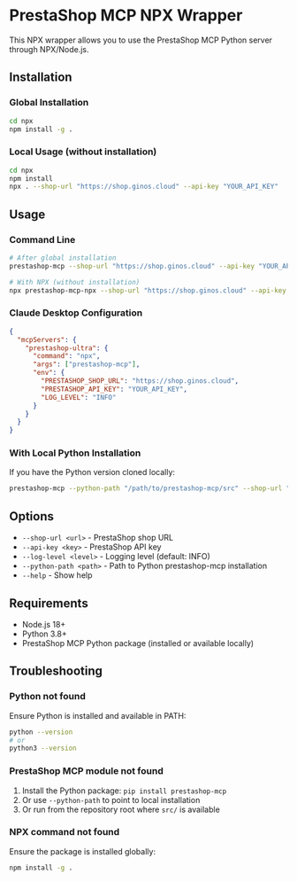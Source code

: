 # PrestaShop MCP NPX Wrapper

This NPX wrapper allows you to use the PrestaShop MCP Python server through NPX/Node.js.

## Installation

### Global Installation
```bash
cd npx
npm install -g .
```

### Local Usage (without installation)
```bash
cd npx
npm install
npx . --shop-url "https://shop.ginos.cloud" --api-key "YOUR_API_KEY"
```

## Usage

### Command Line
```bash
# After global installation
prestashop-mcp --shop-url "https://shop.ginos.cloud" --api-key "YOUR_API_KEY"

# With NPX (without installation)
npx prestashop-mcp-npx --shop-url "https://shop.ginos.cloud" --api-key "YOUR_API_KEY"
```

### Claude Desktop Configuration

```json
{
  "mcpServers": {
    "prestashop-ultra": {
      "command": "npx",
      "args": ["prestashop-mcp"],
      "env": {
        "PRESTASHOP_SHOP_URL": "https://shop.ginos.cloud",
        "PRESTASHOP_API_KEY": "YOUR_API_KEY",
        "LOG_LEVEL": "INFO"
      }
    }
  }
}
```

### With Local Python Installation

If you have the Python version cloned locally:

```bash
prestashop-mcp --python-path "/path/to/prestashop-mcp/src" --shop-url "https://shop.ginos.cloud" --api-key "YOUR_API_KEY"
```

## Options

- `--shop-url <url>` - PrestaShop shop URL
- `--api-key <key>` - PrestaShop API key  
- `--log-level <level>` - Logging level (default: INFO)
- `--python-path <path>` - Path to Python prestashop-mcp installation
- `--help` - Show help

## Requirements

- Node.js 18+
- Python 3.8+
- PrestaShop MCP Python package (installed or available locally)

## Troubleshooting

### Python not found
Ensure Python is installed and available in PATH:
```bash
python --version
# or
python3 --version
```

### PrestaShop MCP module not found
1. Install the Python package: `pip install prestashop-mcp`
2. Or use `--python-path` to point to local installation
3. Or run from the repository root where `src/` is available

### NPX command not found
Ensure the package is installed globally:
```bash
npm install -g .
```